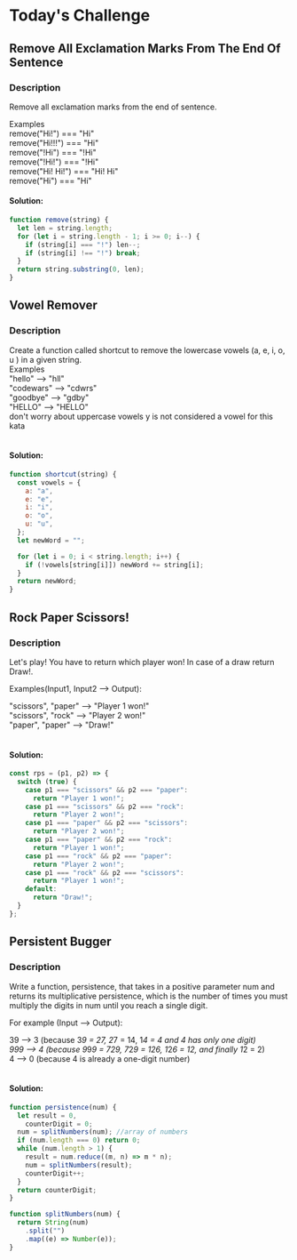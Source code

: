 # Today's Challenge

## Remove All Exclamation Marks From The End Of Sentence

### Description
Remove all exclamation marks from the end of sentence.<br>

Examples <br>
remove("Hi!") === "Hi"<br>
remove("Hi!!!") === "Hi"<br>
remove("!Hi") === "!Hi"<br>
remove("!Hi!") === "!Hi"<br>
remove("Hi! Hi!") === "Hi! Hi"<br>
remove("Hi") === "Hi"<br>

#### Solution:
```js
function remove(string) {
  let len = string.length;
  for (let i = string.length - 1; i >= 0; i--) {
    if (string[i] === "!") len--;
    if (string[i] !== "!") break;
  }
  return string.substring(0, len);
}
```

## Vowel Remover
### Description
Create a function called shortcut to remove the lowercase vowels (a, e, i, o, u ) in a given string.
<br>
Examples<br>
"hello"     -->  "hll"<br>
"codewars"  -->  "cdwrs"<br>
"goodbye"   -->  "gdby"<br>
"HELLO"     -->  "HELLO"<br>
don't worry about uppercase vowels
y is not considered a vowel for this kata <br><br>

#### Solution:
```js
function shortcut(string) {
  const vowels = {
    a: "a",
    e: "e",
    i: "i",
    o: "o",
    u: "u",
  };
  let newWord = "";

  for (let i = 0; i < string.length; i++) {
    if (!vowels[string[i]]) newWord += string[i];
  }
  return newWord;
}
```

## Rock Paper Scissors!
### Description
Let's play! You have to return which player won! In case of a draw return Draw!.

Examples(Input1, Input2 --> Output):

"scissors", "paper" --> "Player 1 won!"<br>
"scissors", "rock" --> "Player 2 won!"<br>
"paper", "paper" --> "Draw!"<br><br>
#### Solution: 
```js
const rps = (p1, p2) => {
  switch (true) {
    case p1 === "scissors" && p2 === "paper":
      return "Player 1 won!";
    case p1 === "scissors" && p2 === "rock":
      return "Player 2 won!";
    case p1 === "paper" && p2 === "scissors":
      return "Player 2 won!";
    case p1 === "paper" && p2 === "rock":
      return "Player 1 won!";
    case p1 === "rock" && p2 === "paper":
      return "Player 2 won!";
    case p1 === "rock" && p2 === "scissors":
      return "Player 1 won!";
    default:
      return "Draw!";
  }
};
```

## Persistent Bugger
### Description
Write a function, persistence, that takes in a positive parameter num and returns its multiplicative persistence, which is the number of times you must multiply the digits in num until you reach a single digit.

For example (Input --> Output):

39 --> 3 (because 3*9 = 27, 2*7 = 14, 1*4 = 4 and 4 has only one digit)<br>
999 --> 4 (because 9*9*9 = 729, 7*2*9 = 126, 1*2*6 = 12, and finally 1*2 = 2)<br>
4 --> 0 (because 4 is already a one-digit number)
<br><br>
#### Solution: 
```js
function persistence(num) {
  let result = 0,
    counterDigit = 0;
  num = splitNumbers(num); //array of numbers
  if (num.length === 0) return 0;
  while (num.length > 1) {
    result = num.reduce((m, n) => m * n);
    num = splitNumbers(result);
    counterDigit++;
  }
  return counterDigit;
}

function splitNumbers(num) {
  return String(num)
    .split("")
    .map((e) => Number(e));
}
```
